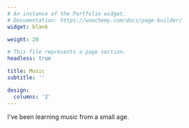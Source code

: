 ```yaml
---
# An instance of the Portfolio widget.
# Documentation: https://wowchemy.com/docs/page-builder/
widget: blank

weight: 20

# This file represents a page section.
headless: true

title: Music
subtitle: ''

design:
  columns: '2'
---
```


I've been learning music from a small age.